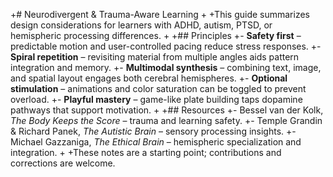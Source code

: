 +# Neurodivergent & Trauma-Aware Learning
+
+This guide summarizes design considerations for learners with ADHD, autism, PTSD, or hemispheric processing differences.
+
+## Principles
+- **Safety first** – predictable motion and user-controlled pacing reduce stress responses.
+- **Spiral repetition** – revisiting material from multiple angles aids pattern integration and memory.
+- **Multimodal synthesis** – combining text, image, and spatial layout engages both cerebral hemispheres.
+- **Optional stimulation** – animations and color saturation can be toggled to prevent overload.
+- **Playful mastery** – game-like plate building taps dopamine pathways that support motivation.
+
+## Resources
+- Bessel van der Kolk, *The Body Keeps the Score* – trauma and learning safety.
+- Temple Grandin & Richard Panek, *The Autistic Brain* – sensory processing insights.
+- Michael Gazzaniga, *The Ethical Brain* – hemispheric specialization and integration.
+
+These notes are a starting point; contributions and corrections are welcome.
